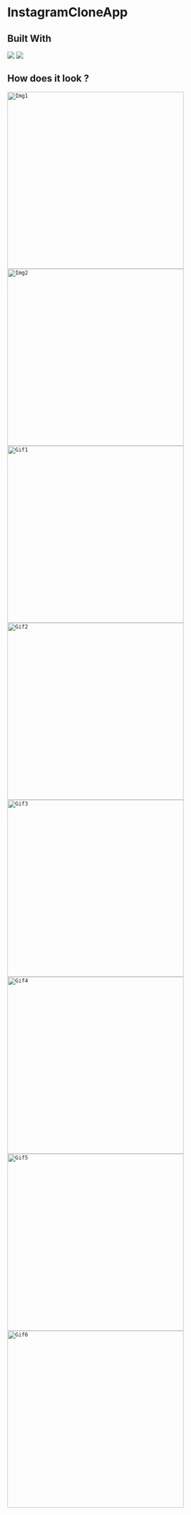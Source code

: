 # InstagramCloneApp
## Built With 

<code><img src="https://www.vectorlogo.zone/logos/kotlinlang/kotlinlang-ar21.svg"></code>
<code><img src="https://www.vectorlogo.zone/logos/android/android-ar21.svg"></code>

## How does it look ?

<p>
<code><img height= "400" src="https://imgur.com/GX6Do9A" alt="Img1" /></code>
<code><img height= "400" src="https://imgur.com/HNa8Gnf" alt="Img2" /></code>
<code><img height= "400" src="https://media.giphy.com/media/68E899yBIBpgefx1ng/giphy.gif" alt="Gif1" /></code>
<code><img height= "400" src="https://media.giphy.com/media/kYtF5nPbZDeKAbWstu/giphy.gif" alt="Gif2" /></code>
  <code><img height= "400" src="https://media.giphy.com/media/C5Lgt7NlJT3Uob1S3x/giphy.gif" alt="Gif3" /></code>
  <code><img height= "400" src="https://media.giphy.com/media/DOKIzCEpj9IwLiP5BU/giphy.gif" alt="Gif4" /></code>
  <code><img height= "400" src="https://media.giphy.com/media/frafZrqyL3aeaNaL6h/giphy.gif" alt="Gif5" /></code>
  <code><img height= "400" src="https://media.giphy.com/media/CyLbDWihUj2ZphirQy/giphy.gif" alt="Gif6" /></code>
</p>
